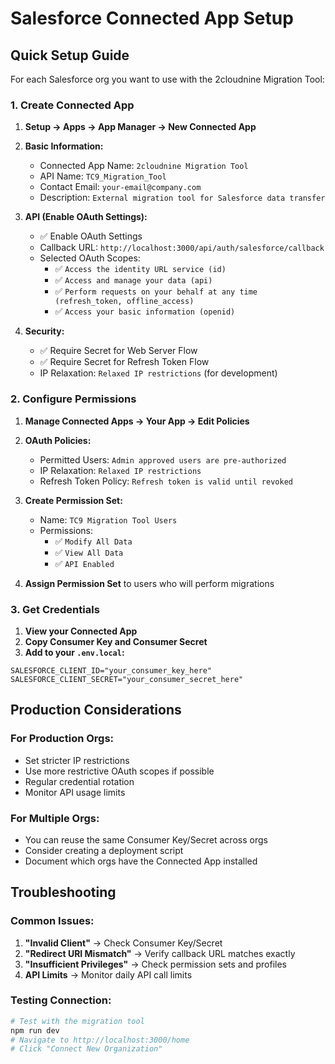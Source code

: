 # Salesforce Connected App Setup

## Quick Setup Guide

For each Salesforce org you want to use with the 2cloudnine Migration Tool:

### 1. Create Connected App

1. **Setup → Apps → App Manager → New Connected App**

2. **Basic Information:**
   - Connected App Name: `2cloudnine Migration Tool`
   - API Name: `TC9_Migration_Tool`
   - Contact Email: `your-email@company.com`
   - Description: `External migration tool for Salesforce data transfer`

3. **API (Enable OAuth Settings):**
   - ✅ Enable OAuth Settings
   - Callback URL: `http://localhost:3000/api/auth/salesforce/callback`
   - Selected OAuth Scopes:
     - ✅ `Access the identity URL service (id)`
     - ✅ `Access and manage your data (api)`
     - ✅
       `Perform requests on your behalf at any time (refresh_token, offline_access)`
     - ✅ `Access your basic information (openid)`

4. **Security:**
   - ✅ Require Secret for Web Server Flow
   - ✅ Require Secret for Refresh Token Flow
   - IP Relaxation: `Relaxed IP restrictions` (for development)

### 2. Configure Permissions

1. **Manage Connected Apps → Your App → Edit Policies**
2. **OAuth Policies:**
   - Permitted Users: `Admin approved users are pre-authorized`
   - IP Relaxation: `Relaxed IP restrictions`
   - Refresh Token Policy: `Refresh token is valid until revoked`

3. **Create Permission Set:**
   - Name: `TC9 Migration Tool Users`
   - Permissions:
     - ✅ `Modify All Data`
     - ✅ `View All Data`
     - ✅ `API Enabled`

4. **Assign Permission Set** to users who will perform migrations

### 3. Get Credentials

1. **View your Connected App**
2. **Copy Consumer Key and Consumer Secret**
3. **Add to your `.env.local`:**

```env
SALESFORCE_CLIENT_ID="your_consumer_key_here"
SALESFORCE_CLIENT_SECRET="your_consumer_secret_here"
```

## Production Considerations

### For Production Orgs:

- Set stricter IP restrictions
- Use more restrictive OAuth scopes if possible
- Regular credential rotation
- Monitor API usage limits

### For Multiple Orgs:

- You can reuse the same Consumer Key/Secret across orgs
- Consider creating a deployment script
- Document which orgs have the Connected App installed

## Troubleshooting

### Common Issues:

1. **"Invalid Client"** → Check Consumer Key/Secret
2. **"Redirect URI Mismatch"** → Verify callback URL matches exactly
3. **"Insufficient Privileges"** → Check permission sets and profiles
4. **API Limits** → Monitor daily API call limits

### Testing Connection:

```bash
# Test with the migration tool
npm run dev
# Navigate to http://localhost:3000/home
# Click "Connect New Organization"
```
